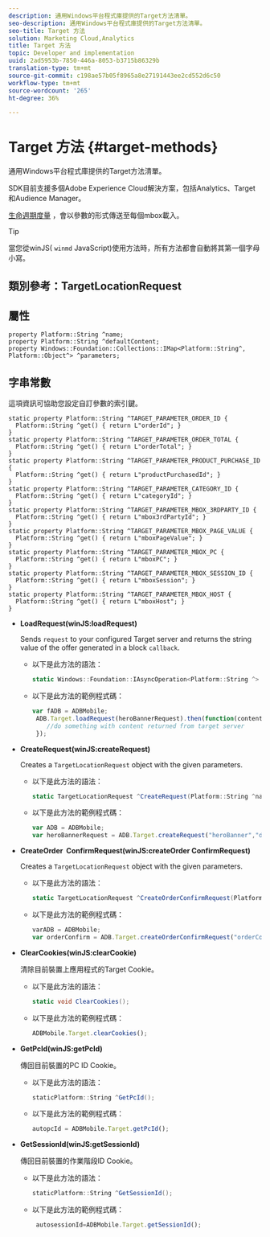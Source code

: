 ```yaml
---
description: 通用Windows平台程式庫提供的Target方法清單。
seo-description: 通用Windows平台程式庫提供的Target方法清單。
seo-title: Target 方法
solution: Marketing Cloud,Analytics
title: Target 方法
topic: Developer and implementation
uuid: 2ad5953b-7850-446a-8053-b3715b86329b
translation-type: tm+mt
source-git-commit: c198ae57b05f8965a8e27191443ee2cd552d6c50
workflow-type: tm+mt
source-wordcount: '265'
ht-degree: 36%

---
```



# Target 方法 {#target-methods}

通用Windows平台程式庫提供的Target方法清單。

SDK目前支援多個Adobe Experience Cloud解決方案，包括Analytics、Target和Audience Manager。

[生命週期度量](/help/universal-windows/metrics.md) ，會以參數的形式傳送至每個mbox載入。

>[!TIP]
>
>當您從winJS( `winmd` JavaScript)使用方法時，所有方法都會自動將其第一個字母小寫。

## 類別參考：TargetLocationRequest

## 屬性

```
property Platform::String ^name; 
property Platform::String ^defaultContent; 
property Windows::Foundation::Collections::IMap<Platform::String^, Platform::Object^> ^parameters;
```

## 字串常數

這項資訊可協助您設定自訂參數的索引鍵。

```
static property Platform::String ^TARGET_PARAMETER_ORDER_ID { 
  Platform::String ^get() { return L"orderId"; } 
} 
static property Platform::String ^TARGET_PARAMETER_ORDER_TOTAL { 
  Platform::String ^get() { return L"orderTotal"; } 
} 
static property Platform::String ^TARGET_PARAMETER_PRODUCT_PURCHASE_ID { 
  Platform::String ^get() { return L"productPurchasedId"; } 
} 
static property Platform::String ^TARGET_PARAMETER_CATEGORY_ID { 
  Platform::String ^get() { return L"categoryId"; } 
} 
static property Platform::String ^TARGET_PARAMETER_MBOX_3RDPARTY_ID { 
  Platform::String ^get() { return L"mbox3rdPartyId"; } 
} 
static property Platform::String ^TARGET_PARAMETER_MBOX_PAGE_VALUE { 
  Platform::String ^get() { return L"mboxPageValue"; } 
} 
static property Platform::String ^TARGET_PARAMETER_MBOX_PC { 
  Platform::String ^get() { return L"mboxPC"; } 
} 
static property Platform::String ^TARGET_PARAMETER_MBOX_SESSION_ID { 
  Platform::String ^get() { return L"mboxSession"; } 
} 
static property Platform::String ^TARGET_PARAMETER_MBOX_HOST { 
  Platform::String ^get() { return L"mboxHost"; } 
}
```

* **LoadRequest(winJS:loadRequest)**

   Sends `request` to your configured Target server and returns the string value of the offer generated in a block `callback`.

   * 以下是此方法的語法：

      ```csharp
      static Windows::Foundation::IAsyncOperation<Platform::String ^> ^LoadRequest(TargetLocationRequest ^request);
      ```

   * 以下是此方法的範例程式碼：

      ```js
      var fADB = ADBMobile; 
       ADB.Target.loadRequest(heroBannerRequest).then(function(content){ 
          //do something with content returned from target server 
       });
      ```

* **CreateRequest(winJS:createRequest)**

   Creates a `TargetLocationRequest` object with the given parameters.

   * 以下是此方法的語法：

      ```csharp
      static TargetLocationRequest ^CreateRequest(Platform::String ^name, Platform::String ^defaultContent,Windows::Foundation::Collections::IMap<Platform::String^,Platform::Object^> ^parameters); 
      ```

   * 以下是此方法的範例程式碼：

      ```js
      var ADB = ADBMobile;
      var heroBannerRequest = ADB.Target.createRequest("heroBanner","default.png", null); 
      ```

* **CreateOrder &#x200B; ConfirmRequest(winJS:createOrder &#x200B; ConfirmRequest)**

   Creates a `TargetLocationRequest` object with the given parameters.

   * 以下是此方法的語法：

      ```csharp
      static TargetLocationRequest ^CreateOrderConfirmRequest(Platform::String ^name, Platform::String ^orderId,Platform::String ^orderTotal,Platform::String ^productPurchasedId,Windows::Foundation::Collections::IMap<Platform::String^,Platform::Object^> ^parameters); 
      ```

   * 以下是此方法的範例程式碼：

      ```js
      varADB = ADBMobile;
      var orderConfirm = ADB.Target.createOrderConfirmRequest("orderConfirm","order","47.88","3722",null);
      ```

* **ClearCookies(winJS:clearCookie)**

   清除目前裝置上應用程式的Target Cookie。

   * 以下是此方法的語法：

      ```csharp
      static void ClearCookies();
      ```

   * 以下是此方法的範例程式碼：

      ```js
      ADBMobile.Target.clearCookies();
      ```

* **GetPcId(winJS:getPcId)**

   傳回目前裝置的PC ID Cookie。

   * 以下是此方法的語法：

      ```csharp
      staticPlatform::String ^GetPcId();
      ```

   * 以下是此方法的範例程式碼：

      ```js
      autopcId = ADBMobile.Target.getPcId();
      ```

* **GetSessionId(winJS:getSessionId)**

   傳回目前裝置的作業階段ID Cookie。

   * 以下是此方法的語法：

      ```csharp
      staticPlatform::String ^GetSessionId();
      ```

   * 以下是此方法的範例程式碼：

      ```js
       autosessionId=ADBMobile.Target.getSessionId(); 
      ```
